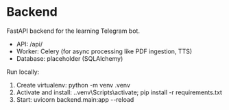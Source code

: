 # Backend

FastAPI backend for the learning Telegram bot.

- API: /api/
- Worker: Celery (for async processing like PDF ingestion, TTS)
- Database: placeholder (SQLAlchemy)

Run locally:

1. Create virtualenv: python -m venv .venv
2. Activate and install: .\.venv\Scripts\activate; pip install -r requirements.txt
3. Start: uvicorn backend.main:app --reload

